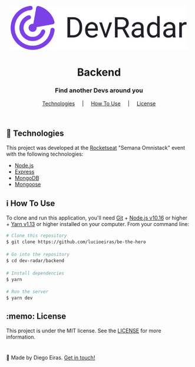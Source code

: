 <p align="center">
  <img src="../logo.svg" alt="Proffy" width="480px" />
</p>

<h1 align="center">Backend</h1>

<h3 align="center">Find another Devs around you</h3>

<p align="center">
  <a href="#techs">Technologies</a> &nbsp;&nbsp;&nbsp; | &nbsp;&nbsp;&nbsp; <a href="#use">How To Use</a> &nbsp;&nbsp;&nbsp; | &nbsp;&nbsp;&nbsp; <a href="#license">License</a>
</p>

<br>

<h2 id="techs">🚀 Technologies </h1>

This project was developed at the [Rocketseat](https://rocketseat.com.br/) "Semana Omnistack" event with the following technologies:

-  [Node.js](https://nodejs.org/)
-  [Express](https://expressjs.com/pt-br/)
-  [MongoDB](https://www.mongodb.com/)
-  [Mongoose](https://mongoosejs.com/)

<h2 id="use">ℹ How To Use </h1>

To clone and run this application, you'll need [Git](https://git-scm.com) + [Node.js v10.16](https://nodejs.org/) or higher + [Yarn v1.13](https://yarnpkg.com/) or higher installed on your computer. From your command line:

```bash
# Clone this repository
$ git clone https://github.com/lucioeiras/be-the-hero

# Go into the repository
$ cd dev-radar/backend

# Install dependencies
$ yarn

# Run the server
$ yarn dev
```

<h2 id="license">:memo: License</h2>

This project is under the MIT license. See the [LICENSE](https://github.com/lukemorales/react-github-repo-list/blob/master/LICENSE) for more information.

<h1> </h1>

👋 Made by Diego Eiras. 
[Get in touch!](https://www.linkedin.com/in/diego-eiras-2005ba19b/)
